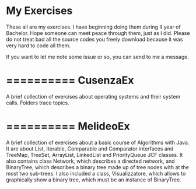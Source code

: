 My Exercises
=========
These all are my exercises. I have beginning doing them during II year of Bachelor. Hope someone can meet peace through them, just as I did.
Please do not treat bad all the source codes you freely download because it was very hard to code all them.

If you want to let me note some issue or so, you can send to me a message.

==========
CusenzaEx
==========
A brief collection of exercises about operating systems and their system calls.
Folders trace topics.

==========
MelideoEx
==========
A brief collection of exercises about a basic course of Algorithms with Java. It are about List, Iterable, Comparable and Comparator interfaces and TreeMap, TreeSet, ArrayList, LinkedList and PriorityQueue JCF classes. It also contains class Network, which describes a directed network, and BinaryTree, which describes a binary tree made up of tree nodes with at the most two sub-trees.
I also included a class, Visualizzatore, which allows to graphically show a binary tree, which must be an instance of BinaryTree<E>.
